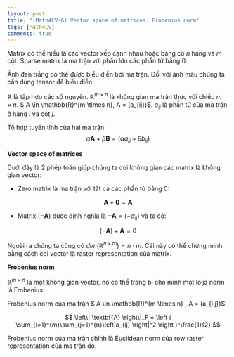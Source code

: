 ```yaml
---
layout: post
title: "[Math4CV-6] Vector space of matrices. Frobenius norm"
tags: [Math4CV]
comments: true
---
```


Matrix có thể hiểu là các vector xếp cạnh nhau hoặc bảng có $n$ hàng và $m$ cột. Sparse matrix là ma trận với phần lớn các phần tử bằng 0.

Ảnh đen trắng có thể được biểu diễn bởi ma trận. Đối với ảnh màu chúng ta cần dùng tensor để biểu diễn.

$\mathbb{R}$ là tập hợp các số nguyên. $\mathbb{R}^{m \times n}$ là không gian ma trận thực với chiều $m \times n$. $ A \in \mathbb{R}^{m \times n}, A = (a_{ij})$. $a_{i j}$ là phần tử của ma trận ở hàng $i$ và cột $j$.

Tổ hợp tuyến tính của hai ma trận:
$$ \alpha \textbf{A} + \beta \textbf{B} = (\alpha a_{ij} + \beta b_{ij}) $$

**Vector space of matrices**

Dưới đây là 2 phép toán giúp chúng ta coi không gian các matrix là không gian vector:
- Zero matrix là ma trận với tất cả các phần tử bằng 0:

$$\textbf{A} + \textbf{0} = \textbf{A} $$

- Matrix ($\mathbf{-A}$) được định nghĩa là  $\mathbf{-A} = (-\alpha_{ij})$ và ta có:

$$(\mathbf{-A}) + \mathbf{A} = 0$$

Ngoài ra chúng ta cũng có $dim(\mathbb{R}^{n \times m}) = n \cdot m$. Cái này có thể chứng minh bằng cách coi vector là raster representation của matrix.

**Frobenius norm** 

$\mathbb{R}^{m \times n}$ là một không gian vector, nó có thể trang bị cho mình một loija norm là Frobenius.

Frobenius norm của ma trận $ A \in \mathbb{R}^{m \times n} , A = (a_{i j})$:

$$ \left\| \textbf{A} \right\|_F = \left ( \sum_{i=1}^{m}\sum_{j=1}^{n}\left|a_{ij} \right|^2 \right )^\frac{1}{2} $$


Frobenius norm của ma trận chính là Euclidean norm của row raster representation của ma trận đó.

